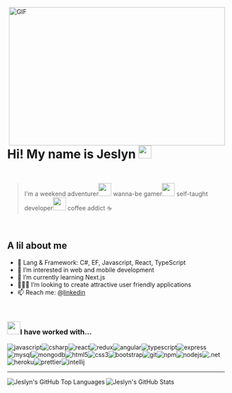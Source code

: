 <img align="right" alt="GIF" src="https://i.pinimg.com/originals/0a/12/e1/0a12e130650543cf5b165a008d1604e3.gif" width="500" height="320"/>

# Hi! My name is Jeslyn <img src="https://emojis.slackmojis.com/emojis/images/1579216111/7550/pikachu_wave.gif?1579216111" width="30"/>

<br/>

> I'm a
> weekend adventurer<img src="https://emojis.slackmojis.com/emojis/images/1617958367/28774/roadtrip.gif?1617958367" width="30"/>
> wanna-be gamer<img src="https://emojis.slackmojis.com/emojis/images/1622013076/41449/gameboy.gif?1622013076" width="30"/>
> self-taught developer<img src="https://emojis.slackmojis.com/emojis/images/1468493014/660/omglol.gif?1468493014" width="30"/>
> coffee addict ☕️

<br/>

<!-- - ✍🏻 You can find my projects in my portfolio -->
## A lil about me
- 🔨 Lang & Framework: C#, EF, Javascript, React, TypeScript
- 💭 I’m interested in web and mobile development
- 🌱 I’m currently learning Next.js
- 👷🏻‍♀️ I’m looking to create attractive user friendly applications
- 📫 Reach me: @[linkedin]

<br/>

### <img src="https://emojis.slackmojis.com/emojis/images/1450448569/165/chandler_dance.gif?1450448569" width="30"/>I have worked with...

<img alt="javascript" src="https://img.shields.io/badge/-JavaScript-f0db4f?style=flat-square&logo=javascript&logoColor=black" /><img alt="csharp" src="https://img.shields.io/badge/-CSharp-378936?style=flat-square&logo=csharp&logoColor=white" /><img alt="react" src="https://img.shields.io/badge/-React-45b8d8?style=flat-square&logo=react&logoColor=white" /><img alt="redux" src="https://img.shields.io/badge/-Redux-764ABC?style=flat-square&logo=redux&logoColor=white" /><img alt="angular" src="https://img.shields.io/badge/-Angular-DD0031?style=flat-square&logo=angular&logoColor=white" /><img alt="typescript" src="https://img.shields.io/badge/-TypeScript-3178C6?style=flat-square&logo=typescript&logoColor=white" /><img alt="express" src="https://img.shields.io/badge/-Express-000000?style=flat-square&logo=express&logoColor=white" /><img alt="mysql" src="https://img.shields.io/badge/-MySQL-4479A1?style=flat-square&logo=mysql&logoColor=white" /><img alt="mongodb" src="https://img.shields.io/badge/-MongoDB-13aa52?style=flat-square&logo=mongodb&logoColor=white" /><img alt="html5" src="https://img.shields.io/badge/-HTML5-E34F26?style=flat-square&logo=html5&logoColor=white" /><img alt="css3" src="https://img.shields.io/badge/-CSS3-264de4?style=flat-square&logo=css3&logoColor=white" /><img alt="bootstrap" src="https://img.shields.io/badge/-Bootstrap-563d7c?style=flat-square&logo=bootstrap&logoColor=white" /><img alt="git" src="https://img.shields.io/badge/-Git-F05032?style=flat-square&logo=git&logoColor=white" /><img alt="npm" src="https://img.shields.io/badge/-NPM-CB3837?style=flat-square&logo=npm&logoColor=white" /><img alt="nodejs" src="https://img.shields.io/badge/-Nodejs-43853d?style=flat-square&logo=Node.js&logoColor=white" /><img alt=".net" src="https://img.shields.io/badge/-.NET-512BD4?style=flat-square&logo=.NET&logoColor=white" /><img alt="heroku" src="https://img.shields.io/badge/-Heroku-430098?style=flat-square&logo=heroku&logoColor=white" /><img alt="prettier" src="https://img.shields.io/badge/-Prettier-F7B93E?style=flat-square&logo=prettier&logoColor=white" /><img alt="intellij" src="https://img.shields.io/badge/-IntelliJ_Idea-000000?style=flat-square&logo=intellijidea&logoColor=white" />
<br/>

---

<img align="left" alt="Jeslyn's GitHub Top Languages" src="https://github-readme-stats.vercel.app/api/top-langs/?username=mrsjlwhite&show_icons=true&theme=dracula" />

<img align="left" alt="Jeslyn's GitHub Stats" src="https://github-readme-stats.vercel.app/api?username=mrsjlwhite&show_icons=true&theme=dracula" />
<!-- src="https://github-readme-stats.vercel.app/api?username=jeslynwhite&show_icons=true&theme=dracula&hide=stars,issues"  -->

[linkedin]: https://linkedin.com/in/jeslyn-white
